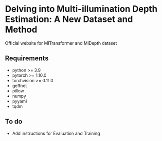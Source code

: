 # Delving into Multi-illumination Depth Estimation: A New Dataset and Method

Official website for MITransformer and MIDepth dataset

## Requirements
* python >= 3.9
* pytorch >= 1.10.0
* torchvision >= 0.11.0
* geffnet
* pillow
* numpy
* pyyaml
* tqdm

## To do
* Add instructions for Evaluation and Training